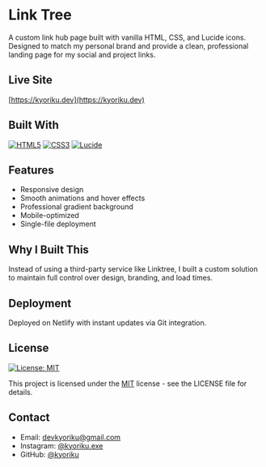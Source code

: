 # Link Tree

A custom link hub page built with vanilla HTML, CSS, and Lucide icons. Designed to match my personal brand and provide a clean, professional landing page for my social and project links.

## Live Site
[https://kyoriku.dev](https://kyoriku.dev)

## Built With
[![HTML5](https://img.shields.io/badge/HTML5-E34F26.svg?style=for-the-badge&logo=HTML5&logoColor=white)](https://developer.mozilla.org/en-US/docs/Web/HTML)
[![CSS3](https://img.shields.io/badge/CSS3-1572B6.svg?style=for-the-badge&logo=CSS3&logoColor=white)](https://developer.mozilla.org/en-US/docs/Web/CSS)
[![Lucide](https://img.shields.io/badge/Lucide-F56565.svg?style=for-the-badge&logo=Lucide&logoColor=white)](https://lucide.dev/)

## Features
- Responsive design
- Smooth animations and hover effects
- Professional gradient background
- Mobile-optimized
- Single-file deployment

## Why I Built This
Instead of using a third-party service like Linktree, I built a custom solution to maintain full control over design, branding, and load times.

## Deployment
Deployed on Netlify with instant updates via Git integration.

## License
[![License: MIT](https://img.shields.io/badge/License-MIT-blue.svg?style=for-the-badge&logo=mit)](https://opensource.org/licenses/MIT)

This project is licensed under the [MIT](https://opensource.org/licenses/MIT) license - see the LICENSE file for details.

## Contact
- Email: devkyoriku@gmail.com
- Instagram: [@kyoriku.exe](https://instagram.com/kyoriku.exe)
- GitHub: [@kyoriku](https://github.com/kyoriku)